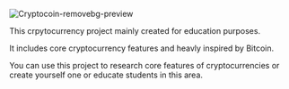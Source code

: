 ![Cryptocoin-removebg-preview](https://github.com/user-attachments/assets/ed520c40-8056-4176-92ba-5a39895c5eb3)

This crpytocurrency project mainly created for education purposes.

It includes core cryptocurrency features and heavly inspired by Bitcoin.

You can use this project to research core features of cryptocurrencies or create yourself one or educate students in this area.
